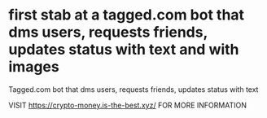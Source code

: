 # first stab at a tagged.com bot that dms users, requests friends, updates status with text and with images

Tagged.com bot that dms users, requests friends, updates status with text

VISIT https://crypto-money.is-the-best.xyz/ FOR MORE INFORMATION
